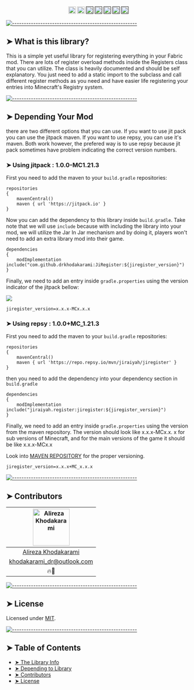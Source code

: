 <p align="center">
<a href="https://discord.gg/jEtwguzZ4R"><img alt="" src="https://img.shields.io/badge/Discord-Channel-blue" height="20"/></a>
<a href="https://www.youtube.com/@YourTradeMaster"><img alt="" src="https://img.shields.io/badge/Youtube-Channel-db2e73" height="20"/></a>
<a href=""><img alt="" src="https://img.shields.io/github/commit-activity/t/drkhodakarami/JiRegister" height="20"/></a>
<a href=""><img alt="" src="https://img.shields.io/github/last-commit/drkhodakaramiJiRegister" height="20"/></a>
<a href=""><img alt="" src="https://img.shields.io/github/downloads/drkhodakarami/JiRegister/total" height="20"/></a>
<a href=""><img alt="" src="https://img.shields.io/github/license/drkhodakarami/JiRegister" height="20"/></a>
<a href=""><img alt="" src="https://img.shields.io/badge/Maintained-YES-31ad31" height="20"/></a>
	</p>

[![-----------------------------------------------------](https://raw.githubusercontent.com/andreasbm/readme/master/assets/lines/rainbow.png)](#thelibrary)

## ➤ What is this library?

This is a simple yet useful library for registering everything in your Fabric mod. There are lots of register overload methods inside the Registers
class that you can utilize. The class is heavily documented and should be self explanatory. You just need to add a static import to the subclass and
call different register methods as you need and have easier life registering your entries into Minecraft's Registry system.

[![-----------------------------------------------------](https://raw.githubusercontent.com/andreasbm/readme/master/assets/lines/rainbow.png)](#dependency)

## ➤ Depending Your Mod

there are two different options that you can use. If you want to use jit pack you can use the jitpack maven. If you want to use repsy, you can use
it's maven. Both work however, the prefered way is to use repsy because jit pack sometimes have problem indicating the correct version numbers.

### ➤ Using jitpack : 1.0.0-MC1.21.3

First you need to add the maven to your `build.gradle` repositories:

```Maven Repository
repositories 
{
	mavenCentral()
    maven { url 'https://jitpack.io' }
}
```

Now you can add the dependency to this library inside `build.gradle`. Take note that we will use `include` because with including the library into
your mod, we will utilize the Jar In Jar mechanism and by doing it, players won't need to add an extra library mod into their game.

```dependencies
dependencies 
{
    modImplementation include("com.github.drkhodakarami:JiRegister:${jiregister_version}")
}
```

Finally, we need to add an entry inside `gradle.properties` using the version indicator of the jitpack bellow:

[![](https://jitpack.io/v/drkhodakarami/JiRegister.svg)](https://jitpack.io/#drkhodakarami/JiRegister)

```gradle.properties
jiregister_version=x.x.x-MCx.x.x
```

### ➤ Using repsy : 1.0.0+MC_1.21.3

First you need to add the maven to your `build.gradle` repositories:

```Maven Repository
repositories 
{
	mavenCentral()
    maven { url 'https://repo.repsy.io/mvn/jiraiyah/jiregister' }
}
```

then you need to add the dependency into your dependency section in `build.gradle`

```dependencies
dependencies 
{
    modImplementation include("jiraiyah.register:jiregister:${jiregister_version}")
}
```

Finally, we need to add an entry inside `gradle.properties` using the version from the maven repository. The version should look like x.x.x-MCx.x.
x for sub versions of Minecraft, and for the main versions of the game it should be like x.x.x-MCx.x

Look into [MAVEN REPOSITORY](https://repo.repsy.io/mvn/jiraiyah/jiregister/) for the proper versioning.

```gradle.properties
jiregister_version=x.x.x+MC_x.x.x
```

[![-----------------------------------------------------](https://raw.githubusercontent.com/andreasbm/readme/master/assets/lines/rainbow.png)](#contributors)

## ➤ Contributors

| [<img alt="Alireza Khodakarami" src="https://avatars.githubusercontent.com/u/77685668?v=4" width="100">](https://www.youtube.com/@YourTradeMaster) |
|:--------------------------------------------------------------------------------------------------------------------------------------------------:|
|                                          [Alireza Khodakarami](https://www.youtube.com/@YourTradeMaster)                                           |
|                                          [khodakarami_dr@outlook.com](mailto:khodakarami_dr@outlook.com)                                           |
|                                                                        🔥🔧                                                                        |

[![-----------------------------------------------------](https://raw.githubusercontent.com/andreasbm/readme/master/assets/lines/rainbow.png)](#license)

## ➤ License

Licensed under [MIT](https://opensource.org/licenses/MIT).

[![-----------------------------------------------------](https://raw.githubusercontent.com/andreasbm/readme/master/assets/lines/rainbow.png)](#table-of-contents)

## ➤ Table of Contents

* [➤ The Library Info](#-thelibrary)
* [➤ Depending to Library](#-dependency)
* [➤ Contributors](#-contributors)
* [➤ License](#-license)